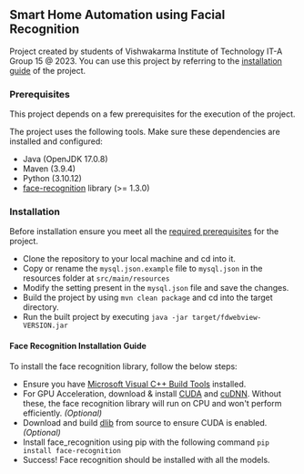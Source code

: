 ## Smart Home Automation using Facial Recognition

Project created by students of Vishwakarma Institute of Technology IT-A Group 15 @ 2023.
You can use this project by referring to the [installation guide](#installation) of the project.

### Prerequisites

This project depends on a few prerequisites for the execution of the project.

The project uses the following tools. Make sure these dependencies are installed and configured:

- Java (OpenJDK 17.0.8)
- Maven (3.9.4)
- Python (3.10.12)
- [face-recognition](#face-recognition-installation-guide) library (>= 1.3.0)

### Installation

Before installation ensure you meet all the [required prerequisites](#prerequisites) for the project.

- Clone the repository to your local machine and cd into it.
- Copy or rename the `mysql.json.example` file to `mysql.json` in the resources folder at `src/main/resources`
- Modify the setting present in the `mysql.json` file and save the changes.
- Build the project by using `mvn clean package` and cd into the target directory.
- Run the built project by executing `java -jar target/fdwebview-VERSION.jar`

#### Face Recognition Installation Guide

To install the face recognition library, follow the below steps:

- Ensure you have [Microsoft Visual C++ Build Tools](https://visualstudio.microsoft.com/downloads/) installed.
- For GPU Acceleration, download & install [CUDA](https://developer.nvidia.com/cuda-downloads) and [cuDNN](https://developer.nvidia.com/cudnn).
  Without these, the face recognition library will run on CPU and won't perform efficiently. _(Optional)_
- Download and build [dlib](https://github.com/davisking/dlib) from source to ensure CUDA is enabled. _(Optional)_
- Install face_recognition using pip with the following command `pip install face-recognition`
- Success! Face recognition should be installed with all the models.
